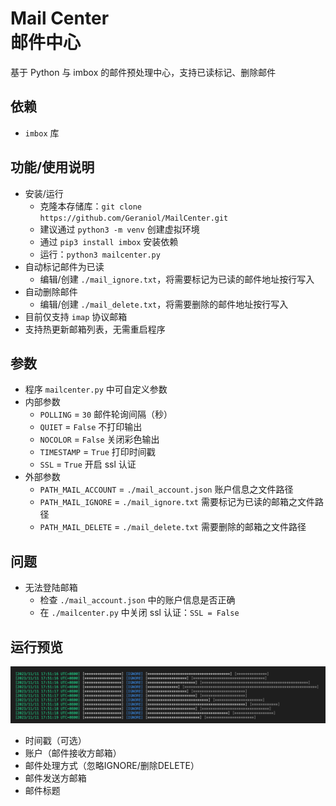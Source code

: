 # Mail Center <br /> 邮件中心  
基于 Python 与 imbox 的邮件预处理中心，支持已读标记、删除邮件  

## **依赖**  
- `imbox` 库  

## **功能/使用说明**  
- 安装/运行  
  - 克隆本存储库：`git clone https://github.com/Geraniol/MailCenter.git`  
  - 建议通过 `python3 -m venv` 创建虚拟环境  
  - 通过 `pip3 install imbox` 安装依赖  
  - 运行：`python3 mailcenter.py`  
- 自动标记邮件为已读  
  - 编辑/创建 `./mail_ignore.txt`，将需要标记为已读的邮件地址按行写入  
- 自动删除邮件  
  - 编辑/创建 `./mail_delete.txt`，将需要删除的邮件地址按行写入  
- 目前仅支持 `imap` 协议邮箱  
- 支持热更新邮箱列表，无需重启程序  

## **参数**
- 程序 `mailcenter.py` 中可自定义参数  
- 内部参数  
  - `POLLING` = `30` 邮件轮询间隔（秒）  
  - `QUIET` = `False` 不打印输出  
  - `NOCOLOR` = `False` 关闭彩色输出  
  - `TIMESTAMP` = `True` 打印时间戳  
  - `SSL` = `True` 开启 ssl 认证  
- 外部参数  
  - `PATH_MAIL_ACCOUNT` = `./mail_account.json` 账户信息之文件路径  
  - `PATH_MAIL_IGNORE` = `./mail_ignore.txt` 需要标记为已读的邮箱之文件路径  
  - `PATH_MAIL_DELETE` = `./mail_delete.txt` 需要删除的邮箱之文件路径  

## **问题**  
- 无法登陆邮箱  
  - 检查 `./mail_account.json` 中的账户信息是否正确  
  - 在 `./mailcenter.py` 中关闭 ssl 认证：`SSL = False`  

## **运行预览**  
![运行预览](./lib/sample.png)  
- 时间戳（可选）  
- 账户（邮件接收方邮箱）  
- 邮件处理方式（忽略IGNORE/删除DELETE）  
- 邮件发送方邮箱  
- 邮件标题  
